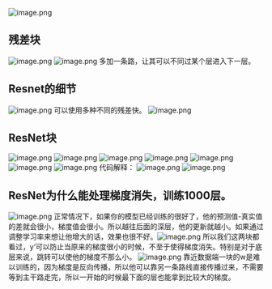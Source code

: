 ![image.png](https://cdn.jsdelivr.net/gh/Bluestone-work/image/image/20240926103836.png)
## 残差块
![image.png](https://cdn.jsdelivr.net/gh/Bluestone-work/image/image/20240926104555.png)
![image.png](https://cdn.jsdelivr.net/gh/Bluestone-work/image/image/20240926104642.png)
多加一条路，让其可以不同过某个层进入下一层。
## Resnet的细节
![image.png](https://cdn.jsdelivr.net/gh/Bluestone-work/image/image/20240926104808.png)
可以使用多种不同的残差快。
![image.png](https://cdn.jsdelivr.net/gh/Bluestone-work/image/image/20240926104854.png)
## ResNet块
![image.png](https://cdn.jsdelivr.net/gh/Bluestone-work/image/image/20240926113901.png)
![image.png](https://cdn.jsdelivr.net/gh/Bluestone-work/image/image/20240926113940.png)
![image.png](https://cdn.jsdelivr.net/gh/Bluestone-work/image/image/20240926113953.png)
![image.png](https://cdn.jsdelivr.net/gh/Bluestone-work/image/image/20240926114151.png)
![image.png](https://cdn.jsdelivr.net/gh/Bluestone-work/image/image/20240926115723.png)
![image.png](https://cdn.jsdelivr.net/gh/Bluestone-work/image/image/20240926115742.png)
![image.png](https://cdn.jsdelivr.net/gh/Bluestone-work/image/image/20240926115751.png)
代码解释：
![image.png](https://cdn.jsdelivr.net/gh/Bluestone-work/image/image/20240926115955.png)
![image.png](https://cdn.jsdelivr.net/gh/Bluestone-work/image/image/20240926120226.png)
## ResNet为什么能处理梯度消失，训练1000层。
![image.png](https://cdn.jsdelivr.net/gh/Bluestone-work/image/image/20240926121205.png)
正常情况下，如果你的模型已经训练的很好了，他的预测值-真实值的差就会很小，梯度值会很小。所以越往后面的深层，他的更新就越小。如果通过调整学习率来想让他增大的话，效果也很不好。![image.png](https://cdn.jsdelivr.net/gh/Bluestone-work/image/image/20240926121426.png)
所以我们这两块都看过，y‘可以防止当原来的梯度很小的时候，不至于使得梯度消失。特别是对于底层来说，跳转可以使他的梯度不那么小。
![image.png](https://cdn.jsdelivr.net/gh/Bluestone-work/image/image/20240926121750.png)
靠近数据端一块的w是难以训练的，因为梯度是反向传播，所以他可以靠另一条路线直接传播过来，不需要等到主干路走完，所以一开始的时候最下面的层也能拿到比较大的梯度。